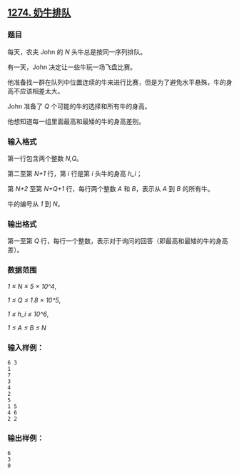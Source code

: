 ## [1274. 奶牛排队](https://www.acwing.com/problem/content/1276/)

### 题目

每天，农夫 John 的 *N* 头牛总是按同一序列排队。

有一天，John 决定让一些牛玩一场飞盘比赛。

他准备找一群在队列中位置连续的牛来进行比赛，但是为了避免水平悬殊，牛的身高不应该相差太大。

John 准备了 *Q* 个可能的牛的选择和所有牛的身高。

他想知道每一组里面最高和最矮的牛的身高差别。

### 输入格式

第一行包含两个整数 *N,Q*。

第二至第 *N+1* 行，第 *i* 行是第 *i* 头牛的身高 *h_i*；

第 *N+2* 至第 *N+Q+1* 行，每行两个整数 *A* 和 *B*，表示从 *A* 到 *B* 的所有牛。

牛的编号从 *1* 到 *N*。

### 输出格式

第一至第 *Q* 行，每行一个整数，表示对于询问的回答（即最高和最矮的牛的身高差）。

### 数据范围

*1 ≤ N ≤ 5 × 10^4*,

*1 ≤ Q ≤ 1.8 × 10^5*,

*1 ≤ h_i ≤ 10^6*,

*1 ≤ A ≤ B ≤ N*

### 输入样例：

```
6 3
1
7
3
4
2
5
1 5
4 6
2 2
```

### 输出样例：

```
6
3
0
```
